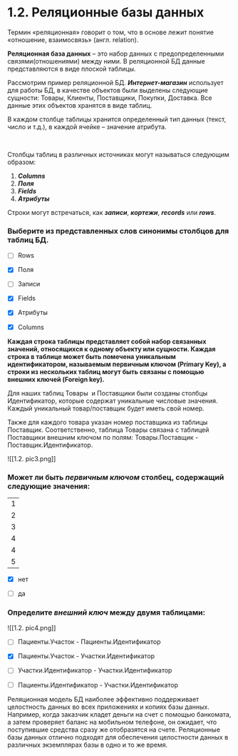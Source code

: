 # 1.2. Реляционные базы данных


Термин «реляционная» говорит о том, что в основе лежит понятие «отношение, взаимосвязь» (англ. relation). 


**Реляционная база данных** – это набор данных с предопределенными связями(отношениями) между ними. В реляционной БД данные представляются в виде плоской таблицы.

Рассмотрим пример реляционной БД. **_Интернет-магазин_** использует для работы БД, в качестве объектов были выделены следующие сущности: Товары, Клиенты, Поставщики, Покупки, Доставка. Все данные этих объектов хранятся в виде таблиц.  

В каждом столбце таблицы хранится определенный тип данных (текст, число и т.д.), в каждой ячейке – значение атрибута.

<image src="/img/1.2. pic1.png" alt="">
<image src="/img/1.2. pic2.png" alt="">


Столбцы таблиц в различных источниках могут называться следующим образом:

1. _**Columns**_
2. _**Поля**_
3. _**Fields**_
4. _**Атрибуты**_

Строки могут встречаться, как _**записи**_, _**кортежи**_, **_records_** или _**rows**_.


### Выберите из представленных слов синонимы **столбцов** для таблиц БД.


 -  [ ] Rows
 -  [x] Поля
 -  [ ] Записи
 -  [x] Fields
 -  [x] Атрибуты
 -  [x] Columns



**Каждая строка таблицы представляет собой набор связанных значений, относящихся к одному объекту или сущности. Каждая строка в таблице может быть помечена уникальным идентификатором, называемым первичным ключом (Primary Key), а строки из нескольких таблиц могут быть связаны с помощью внешних ключей (Foreign key).** 

Для наших таблиц Товары  и Поставщики были созданы столбцы Идентификатор, которые содержат уникальные числовые значения. Каждый уникальный товар/поставщик будет иметь свой номер.

Также для каждого товара указан номер поставщика из таблицы Поставщик. Соответственно, таблица Товары связана с таблицей Поставщики внешним ключом по полям: Товары.Поставщик - Поставщик.Идентификатор.

![[1.2. pic3.png]]


### Может ли быть _**первичным ключом**_ столбец, содержащий следующие значения:

|   |
|---|
|1|
|2|
|3|
|4|
|4|
|5|

 -  [x] нет
 -  [ ] да



### Определите _**внешний ключ**_ между двумя таблицами:

![[1.2. pic4.png]]

 -  [ ] Пациенты.Участок - Пациенты.Идентификатор
 -  [x] Пациенты.Участок - Участки.Идентификатор
 -  [ ] Участки.Идентификатор - Участки.Идентификатор
 -  [ ] Пациенты.Идентификатор - Участки.Идентификатор



Реляционная модель БД наиболее эффективно поддерживает целостность данных во всех приложениях и копиях базы данных. Например, когда заказчик кладет деньги на счет с помощью банкомата, а затем проверяет баланс на мобильном телефоне, он ожидает, что поступившие средства сразу же отобразятся на счете. Реляционные базы данных отлично подходят для обеспечения целостности данных в различных экземплярах базы в одно и то же время.
